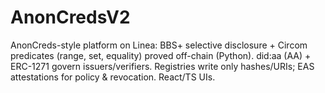 # AnonCredsV2
AnonCreds-style platform on Linea: BBS+ selective disclosure + Circom predicates (range, set, equality) proved off-chain (Python). did:aa (AA) + ERC-1271 govern issuers/verifiers. Registries write only hashes/URIs; EAS attestations for policy &amp; revocation. React/TS UIs.
